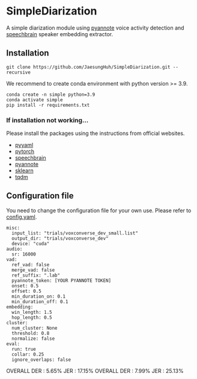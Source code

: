 # SimpleDiarization

A simple diarization module using [pyannote](https://github.com/pyannote/pyannote-audio) voice activity detection and [speechbrain](https://huggingface.co/speechbrain/spkrec-ecapa-voxceleb) speaker embedding extractor.

## Installation
``` 
git clone https://github.com/JaesungHuh/SimpleDiarization.git --recursive
```

We recommend to create conda environment with python version >= 3.9.

```
conda create -n simple python=3.9
conda activate simple
pip install -r requirements.txt
```

### If installation not working...
Please install the packages using the instructions from official websites.
- [pyyaml](https://pyyaml.org/)
- [pytorch](https://pytorch.org/)
- [speechbrain](https://speechbrain.github.io/)
- [pyannote](https://pyannote.github.io/)
- [sklearn](https://scikit-learn.org/stable/install.html)
- [tqdm](https://github.com/tqdm/tqdm)

## Configuration file
You need to change the configuration file for your own use. Please refer to [config.yaml](conf/config.yaml).
```
misc:
  input_list: "trials/voxconverse_dev_small.list"
  output_dir: "trials/voxconverse_dev"
  device: "cuda"
audio:
  sr: 16000
vad:
  ref_vad: false
  merge_vad: false
  ref_suffix: ".lab"
  pyannote_token: [YOUR PYANNOTE TOKEN]
  onset: 0.5
  offset: 0.5
  min_duration_on: 0.1
  min_duration_off: 0.1
embedding:
  win_length: 1.5
  hop_length: 0.5
cluster:
  num_cluster: None
  threshold: 0.8
  normalize: false
eval:
  run: true
  collar: 0.25
  ignore_overlaps: false
```

OVERALL DER : 5.65% JER : 17.15%
OVERALL DER : 7.99% JER : 25.13%